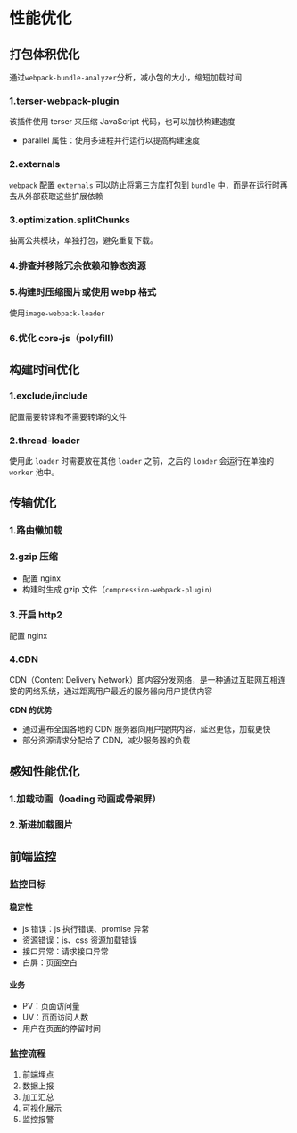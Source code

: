 # 性能优化

## 打包体积优化

通过`webpack-bundle-analyzer`分析，减小包的大小，缩短加载时间

### 1.terser-webpack-plugin

该插件使用 terser 来压缩 JavaScript 代码，也可以加快构建速度

- parallel 属性：使用多进程并行运行以提高构建速度

### 2.externals

`webpack` 配置 `externals` 可以防止将第三方库打包到 `bundle` 中，而是在运行时再去从外部获取这些扩展依赖

### 3.optimization.splitChunks

抽离公共模块，单独打包，避免重复下载。

### 4.排查并移除冗余依赖和静态资源

### 5.构建时压缩图片或使用 webp 格式

使用`image-webpack-loader`

### 6.优化 core-js（polyfill）

## 构建时间优化

### 1.exclude/include

配置需要转译和不需要转译的文件

### 2.thread-loader

使用此 `loader` 时需要放在其他 `loader` 之前，之后的 `loader` 会运行在单独的 `worker` 池中。

## 传输优化

### 1.路由懒加载

### 2.gzip 压缩

- 配置 nginx
- 构建时生成 gzip 文件（`compression-webpack-plugin`）

### 3.开启 http2

配置 nginx

### 4.CDN

CDN（Content Delivery Network）即内容分发网络，是一种通过互联网互相连接的网络系统，通过距离用户最近的服务器向用户提供内容

**CDN 的优势**

- 通过遍布全国各地的 CDN 服务器向用户提供内容，延迟更低，加载更快
- 部分资源请求分配给了 CDN，减少服务器的负载

## 感知性能优化

### 1.加载动画（loading 动画或骨架屏）

### 2.渐进加载图片

## 前端监控

### 监控目标

#### 稳定性

- js 错误：js 执行错误、promise 异常
- 资源错误：js、css 资源加载错误
- 接口异常：请求接口异常
- 白屏：页面空白

#### 业务

- PV：页面访问量
- UV：页面访问人数
- 用户在页面的停留时间

### 监控流程

1. 前端埋点
2. 数据上报
3. 加工汇总
4. 可视化展示
5. 监控报警
